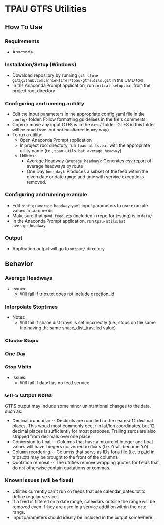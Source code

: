 # TPAU GTFS Utilities

## How To Use

### Requirements

- Anaconda

### Installation/Setup (Windows)

- Download repository by running `git clone git@github.com:anniekfifer/tpau-gtfsutils.git` in the CMD tool
- In the Anaconda Prompt application, run `initial-setup.bat` from the project root directory 

### Configuring and running a utility

- Edit the input parameters in the appropriate config yaml file in the `config/` folder. Follow formatting guidelines in the file's comments. 
- Copy or move any input GTFS is in the `data/` folder (GTFS in this folder will be read from, but not be altered in any way)
- To run a utility:
  - Open Anaconda Prompt application
  -  In project root directory, run `tpau-utils.bat` with the appropriate utility name (i.e., `tpau-utils.bat average_headway`)
    - Utilities:
      - Average Headway (`average_headway`): Generates csv report of average headways by route
      - One Day (`one_day`): Produces a subset of the feed within the given date or date range and time with service exceptions removed.

### Configuring and running example

- Edit `config/average_headway.yaml` input parameters to use example values in comments
- Make sure that `good_feed.zip` (included in repo for testing) is in `data/`
- In the Anaconda Prompt application, run `tpau-utils.bat average_headway`
  
### Output

- Application output will go to `output/` directory

## Behavior

### Average Headways

- Issues:
  - Will fail if trips.txt does not include direction_id
  
### Interpolate Stoptimes

- Notes:
  - Will fail if shape dist travel is set incorrectly (i.e., stops on the same trip having the same shape_dist_traveled value)
  
### Cluster Stops

### One Day

### Stop Visits

- Issues:
  - Will fail if date has no feed service

### GTFS Output Notes

GTFS output may include some minor unintentional changes to the data, such as:

- Decimal truncation -- Decimals are rounded to the nearest 12 decimal places. This would most commonly occur in lat/lon coordinates, but 12 decimal places is sufficiently for most purposes. Trailing zeros are also stripped from decimals over one place.
- Conversion to float -- Columns that have a mixure of integer and float values will have integers converted to floats (i.e. 0 will become 0.0)
- Column reordering -- Columns that serve as IDs for a file (i.e. trip_id in trips.txt) may be brought to the front of the columns.
- Quotation removal -- The utilities remove wrapping quotes for fields that do not otherwise contain quotations or commas. 

### Known Issues (will be fixed)

- Utilities currently can't run on feeds that use calendar_dates.txt to define regular service.
- If a feed is filtered on a date range, calendars outside the range will be removed even if they are used in a service addition within the date range.
- Input parameters should ideally be included in the output somewhere.
